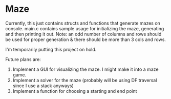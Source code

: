 # Maze

Currently, this just contains structs and functions that generate mazes on console. main.c contains sample usage for initializing the maze, generating and then printing it out. Note: an odd number of columns and rows should be used for proper generation & there should be more than 3 cols and rows.

I'm temporarily putting this project on hold.

Future plans are:
1) Implement a GUI for visualizing the maze. I might make it into a maze game. 
2) Implement a solver for the maze (probably will be using DF traversal since I use a stack anyways)
3) Implement a function for choosing a starting and end point
